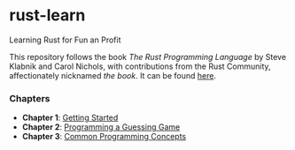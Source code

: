 # rust-learn

Learning Rust for Fun an Profit

This repository follows the book *The Rust Programming Language* by Steve Klabnik and Carol Nichols, with contributions from the Rust Community, affectionately nicknamed *the book*. It can be found [here](https://doc.rust-lang.org/stable/book/).

### Chapters
* **Chapter 1**: [Getting Started](https://github.com/leonardofmoura/rust-learn/tree/main/chapter1)
* **Chapter 2**: [Programming a Guessing Game](https://github.com/leonardofmoura/rust-learn/tree/main/chapter2)
* **Chapter 3**: [Common Programming Concepts](https://github.com/leonardofmoura/rust-learn/tree/main/chapter3)